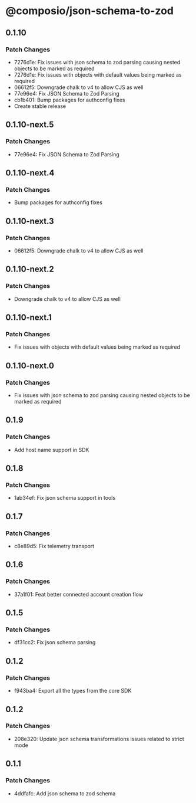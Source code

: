 # @composio/json-schema-to-zod

## 0.1.10

### Patch Changes

- 7276d1e: Fix issues with json schema to zod parsing causing nested objects to be marked as required
- 7276d1e: Fix issues with objects with default values being marked as required
- 06612f5: Downgrade chalk to v4 to allow CJS as well
- 77e96e4: Fix JSON Schema to Zod Parsing
- cb1b401: Bump packages for authconfig fixes
- Create stable release

## 0.1.10-next.5

### Patch Changes

- 77e96e4: Fix JSON Schema to Zod Parsing

## 0.1.10-next.4

### Patch Changes

- Bump packages for authconfig fixes

## 0.1.10-next.3

### Patch Changes

- 06612f5: Downgrade chalk to v4 to allow CJS as well

## 0.1.10-next.2

### Patch Changes

- Downgrade chalk to v4 to allow CJS as well

## 0.1.10-next.1

### Patch Changes

- Fix issues with objects with default values being marked as required

## 0.1.10-next.0

### Patch Changes

- Fix issues with json schema to zod parsing causing nested objects to be marked as required

## 0.1.9

### Patch Changes

- Add host name support in SDK

## 0.1.8

### Patch Changes

- 1ab34ef: Fix json schema support in tools

## 0.1.7

### Patch Changes

- c8e89d5: Fix telemetry transport

## 0.1.6

### Patch Changes

- 37a1f01: Feat better connected account creation flow

## 0.1.5

### Patch Changes

- df31cc2: Fix json schema parsing

## 0.1.2

### Patch Changes

- f943ba4: Export all the types from the core SDK

## 0.1.2

### Patch Changes

- 208e320: Update json schema transformations issues related to strict mode

## 0.1.1

### Patch Changes

- 4ddfafc: Add json schema to zod schema
